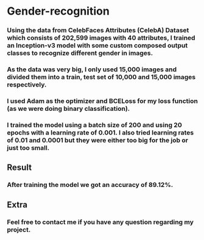# Gender-recognition

### Using the data from **CelebFaces Attributes (CelebA) Dataset** which consists of 202,599 images with 40 attributes, I trained an **Inception-v3** model with some custom composed output classes to recognize different gender in images.
### As the data was very big, I only used 15,000 images and divided them into a train, test set of 10,000 and 15,000 images respectively.
### I used Adam as the optimizer and BCELoss for my loss function (as we were doing binary classification).

### I trained the model using a batch size of 200 and using 20 epochs with a learning rate of 0.001. I also tried learning rates of 0.01 and 0.0001 but they were either too big for the job or just too small. 

## Result
### After training the model we got an accuracy of 89.12%.

## Extra
### Feel free to contact me if you have any question regarding my project.
